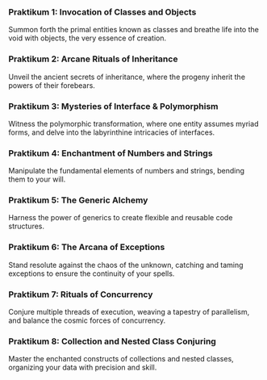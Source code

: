 ### Praktikum 1: Invocation of Classes and Objects
Summon forth the primal entities known as classes and breathe life into the void with objects, the very essence of creation.

### Praktikum 2: Arcane Rituals of Inheritance
Unveil the ancient secrets of inheritance, where the progeny inherit the powers of their forebears.

### Praktikum 3: Mysteries of Interface & Polymorphism
Witness the polymorphic transformation, where one entity assumes myriad forms, and delve into the labyrinthine intricacies of interfaces.

### Praktikum 4: Enchantment of Numbers and Strings
Manipulate the fundamental elements of numbers and strings, bending them to your will.

### Praktikum 5: The Generic Alchemy
Harness the power of generics to create flexible and reusable code structures.

### Praktikum 6: The Arcana of Exceptions
Stand resolute against the chaos of the unknown, catching and taming exceptions to ensure the continuity of your spells.

### Praktikum 7: Rituals of Concurrency
Conjure multiple threads of execution, weaving a tapestry of parallelism, and balance the cosmic forces of concurrency.

### Praktikum 8: Collection and Nested Class Conjuring
Master the enchanted constructs of collections and nested classes, organizing your data with precision and skill.
